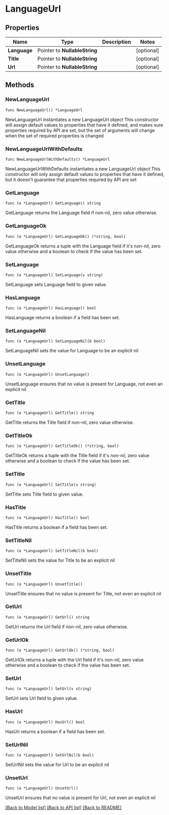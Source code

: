 # LanguageUrl

## Properties

Name | Type | Description | Notes
------------ | ------------- | ------------- | -------------
**Language** | Pointer to **NullableString** |  | [optional] 
**Title** | Pointer to **NullableString** |  | [optional] 
**Url** | Pointer to **NullableString** |  | [optional] 

## Methods

### NewLanguageUrl

`func NewLanguageUrl() *LanguageUrl`

NewLanguageUrl instantiates a new LanguageUrl object
This constructor will assign default values to properties that have it defined,
and makes sure properties required by API are set, but the set of arguments
will change when the set of required properties is changed

### NewLanguageUrlWithDefaults

`func NewLanguageUrlWithDefaults() *LanguageUrl`

NewLanguageUrlWithDefaults instantiates a new LanguageUrl object
This constructor will only assign default values to properties that have it defined,
but it doesn't guarantee that properties required by API are set

### GetLanguage

`func (o *LanguageUrl) GetLanguage() string`

GetLanguage returns the Language field if non-nil, zero value otherwise.

### GetLanguageOk

`func (o *LanguageUrl) GetLanguageOk() (*string, bool)`

GetLanguageOk returns a tuple with the Language field if it's non-nil, zero value otherwise
and a boolean to check if the value has been set.

### SetLanguage

`func (o *LanguageUrl) SetLanguage(v string)`

SetLanguage sets Language field to given value.

### HasLanguage

`func (o *LanguageUrl) HasLanguage() bool`

HasLanguage returns a boolean if a field has been set.

### SetLanguageNil

`func (o *LanguageUrl) SetLanguageNil(b bool)`

 SetLanguageNil sets the value for Language to be an explicit nil

### UnsetLanguage
`func (o *LanguageUrl) UnsetLanguage()`

UnsetLanguage ensures that no value is present for Language, not even an explicit nil
### GetTitle

`func (o *LanguageUrl) GetTitle() string`

GetTitle returns the Title field if non-nil, zero value otherwise.

### GetTitleOk

`func (o *LanguageUrl) GetTitleOk() (*string, bool)`

GetTitleOk returns a tuple with the Title field if it's non-nil, zero value otherwise
and a boolean to check if the value has been set.

### SetTitle

`func (o *LanguageUrl) SetTitle(v string)`

SetTitle sets Title field to given value.

### HasTitle

`func (o *LanguageUrl) HasTitle() bool`

HasTitle returns a boolean if a field has been set.

### SetTitleNil

`func (o *LanguageUrl) SetTitleNil(b bool)`

 SetTitleNil sets the value for Title to be an explicit nil

### UnsetTitle
`func (o *LanguageUrl) UnsetTitle()`

UnsetTitle ensures that no value is present for Title, not even an explicit nil
### GetUrl

`func (o *LanguageUrl) GetUrl() string`

GetUrl returns the Url field if non-nil, zero value otherwise.

### GetUrlOk

`func (o *LanguageUrl) GetUrlOk() (*string, bool)`

GetUrlOk returns a tuple with the Url field if it's non-nil, zero value otherwise
and a boolean to check if the value has been set.

### SetUrl

`func (o *LanguageUrl) SetUrl(v string)`

SetUrl sets Url field to given value.

### HasUrl

`func (o *LanguageUrl) HasUrl() bool`

HasUrl returns a boolean if a field has been set.

### SetUrlNil

`func (o *LanguageUrl) SetUrlNil(b bool)`

 SetUrlNil sets the value for Url to be an explicit nil

### UnsetUrl
`func (o *LanguageUrl) UnsetUrl()`

UnsetUrl ensures that no value is present for Url, not even an explicit nil

[[Back to Model list]](../README.md#documentation-for-models) [[Back to API list]](../README.md#documentation-for-api-endpoints) [[Back to README]](../README.md)


